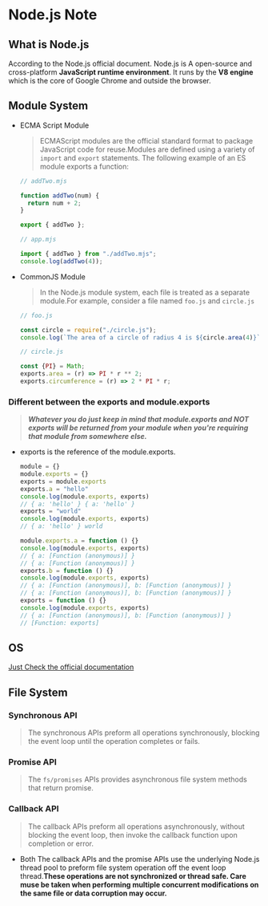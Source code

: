 # Node.js Note

## **What is Node.js**

According to the Node.js official document.
Node.js is A open-source and cross-platform
**JavaScript runtime environment**. It runs by
the **V8 engine** which is the core of Google Chrome
and outside the browser.

## Module System
- ECMA Script Module
  > ECMAScript modules are the official standard format to package JavaScript code for reuse.Modules are defined using a variety of `import` and `export` statements.
  > The following example of an ES module exports a function: 

  ```JavaScript
  // addTwo.mjs

  function addTwo(num) {
    return num + 2;
  }

  export { addTwo };

  // app.mjs

  import { addTwo } from "./addTwo.mjs";
  console.log(addTwo(4));

  ```
  
- CommonJS Module 
  > In the Node.js module system, each file is treated as a separate module.For example, consider a file named `foo.js` and `circle.js`

  ```JavaScript
  // foo.js
  
  const circle = require("./circle.js");
  console.log(`The area of a circle of radius 4 is ${circle.area(4)}`);

  // circle.js

  const {PI} = Math;
  exports.area = (r) => PI * r ** 2;
  exports.circumference = (r) => 2 * PI * r;
  ```


  

### Different between the exports and module.exports
> ***Whatever you do just keep in mind that module.exports
and NOT exports will be returned from your module when
you're requiring that module from somewhere else.***
- exports is the reference of the module.exports.

  ```javascript
  module = {}
  module.exports = {}
  exports = module.exports
  exports.a = "hello"
  console.log(module.exports, exports) 	
  // { a: 'hello' } { a: 'hello' }
  exports = "world"
  console.log(module.exports, exports) 	
  // { a: 'hello' } world
  ```

  ```javascript
  module.exports.a = function () {}
  console.log(module.exports, exports)
  // { a: [Function (anonymous)] } 
  // { a: [Function (anonymous)] }
  exports.b = function () {}
  console.log(module.exports, exports)
  // { a: [Function (anonymous)], b: [Function (anonymous)] } 
  // { a: [Function (anonymous)], b: [Function (anonymous)] }
  exports = function () {}
  console.log(module.exports, exports)
  // { a: [Function (anonymous)], b: [Function (anonymous)] } 
  // [Function: exports]
  ```

## OS
[Just Check the official documentation](https://nodejs.org/dist/latest-v16.x/docs/api/os.html)

## File System

### Synchronous API
  > The synchronous APIs preform all operations synchronously, blocking the event loop until the operation completes or fails.

### Promise API
  > The `fs/promises` APIs provides asynchronous file system methods that return promise.

### Callback API
  > The callback APIs preform all operations asynchronously, without blocking the event loop, then invoke the callback 
  > function upon completion or error.


- Both The callback APIs and the promise APIs use the underlying Node.js thread pool to preform file system operation 
 off the event loop thread.**These operations are not synchronized or thread safe. Care muse be taken when performing 
 multiple concurrent modifications on the same file or data corruption may occur.**
